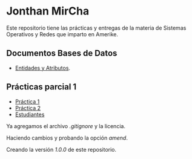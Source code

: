 # Jonthan MirCha

Este repositorio tiene las prácticas y entregas de la materia de Sistemas Operativos y Redes que imparto en Amerike.

## Documentos Bases de Datos

- [Entidades y Atributos](./bd/01_EntidadesAtributos.md).

## Prácticas parcial 1

- [Práctica 1](./practica-1.md)
- [Práctica 2](./practica-2.md)
- [Estudiantes](./estudiantes.md)

Ya agregamos el archivo _.gitignore_ y la licencia.

Haciendo cambios y probando la opción _amend_.

Creando la versión _1.0.0_ de este repositorio.
